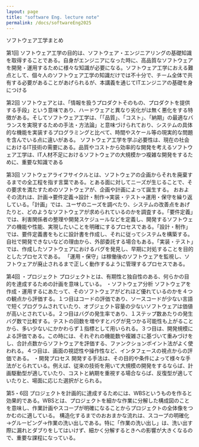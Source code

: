 ```yaml
---
layout: page
title: "software Eng. lecture note"
permalink: /docs/softwareEng2025
---
```

ソフトウェア工学まとめ

第1回
ソフトウェア工学の目的は、ソフトウェア・エンジニアリングの基礎知識を取得することである。自身がエンジニアになった時に、高品質なソフトウェアを開発・運用するために様々な知識が必要になる。ソフトウェア工学におえる難点として、個々人のソフトウェア工学の知識だけでは不十分で、チーム全体で共有する必要があることがあげられるが、本講義を通じてITエンジニアの基礎を身につける

第2回
ソフトウェアとは、「情報を扱うプロダクトそのもの、プロダクトを提供する手段」という意味であり、ハードウェアと異なり劣化がは無く悪化をする特徴がある。そしてソフトウェア工学は、「「品質」、「コスト」、「納期」の最適なバランスを実現するための手法・方法論」と意味づけられており、システムの具体的な機能を実装するプログラミングと比べて、時間やスケール等の現実的な問題を含んでいる点に違いがある。
ソフトウェア工学を学ぶ必要性は、現在の社会におけるIT技術の需要にある。品質やコストから効率的な開発を考えるソフトウェア工学は、IT人材不足におけるソフトウェアの大規模かつ複雑な開発をするために、重要な知識である

第3回
ソフトウェアライフサイクルとは、ソフトウェアの企画からそれを廃棄するまでの全工程を指す言葉である。とある面に対してニーズが生じることで、その要求を満たすためのソフトウェアが、企画や計画によって誕生する。
おおよその流れは、計画→要件定義→設計・制作→実装・テスト→運用・保守を繰り返している。「計画」では、ユーザのニーズを調べたり、システムの改善点をあげたりと、どのようなソフトウェアが求められているのかを調査する。「要件定義」では、利害関係者の整理や開発スケジュールなどを定義し、開発するソフトウェアの機能や性能、実現したいことを明確にするプロセスである。「設計・制作」では、要件定義書をもとに設計書を作成し、それに従ってシステムを構築する。自社で開発できないなどの理由から、外部委託する場合もある。「実装・テスト」では、作成したソフトウェアにおけるバグを発見し、早期に対処することを目的としたプロセスである。
「運用・保守」は稼働後のソフトウェアを監視し、ソフトウェアが廃止されるまで正しく動作するように管理するプロセスである。

第4回
・プロジェクト
プロジェクトとは、有期性と独自性のある、何らかの目的を達成するための計画を意味している。
・ソフトウェア分析
ソフトウェアを作成・運用するにあたって、そのソフトウェアがどれほど優れているのかを４つの観点から評価する。１つ目はコードの評価であり、ソースコードが少ない言語で短くプログラムされていたり、オブジェクト容量の少ないソフトウェアは価値が高いとされている。２つ目はバグの発生率であり、１ステップ数あたりの発生バグ数で比較する。テストの回数を増やすとバグが見つかる可能性も上がることから、多い少ないにかかわらず１指標として用いられる。３つ目は、開発規模による評価である。この時には、それぞれの機能数や複雑さに基づいて重みづけをし、合計点数からソフトウェアを評価する、ファンクションポイント法がよく使われる。４つ目は、画面の視認性や操作性など、インタフェースの視点からの評価である。
・開発プロセス
開発する手法は、その目的や条件によって様々な手法がとられている。例えば、従来の技術を用いて大規模の開発をするならば、計画駆動型が適していたり、コストと納期を重視する場合ならば、反復型が適していたりと、場面に応じた選択がとられる。

第5・6回
プロジェクトを計画的に達成するためには、WBSというものを作ると効果的である。WBSとは、プロジェクトを細かな作業に分解した構成図のことを意味し、作業計画やスコープが明確になることからプロジェクトの全体像をつかむのに適している。
構造化するまでのおおまかな流れは、スコープの明確化→グルーピング→作業の洗い出しである。特に「作業の洗い出し」は、洗い出す際に漏れとダブりをしてはいけず、細かく分解するときへの影響が大きくなるので、重要な課程になっている。
